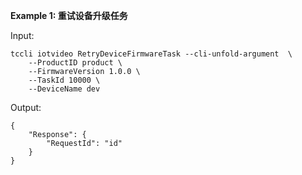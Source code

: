 **Example 1: 重试设备升级任务**



Input: 

```
tccli iotvideo RetryDeviceFirmwareTask --cli-unfold-argument  \
    --ProductID product \
    --FirmwareVersion 1.0.0 \
    --TaskId 10000 \
    --DeviceName dev
```

Output: 
```
{
    "Response": {
        "RequestId": "id"
    }
}
```

